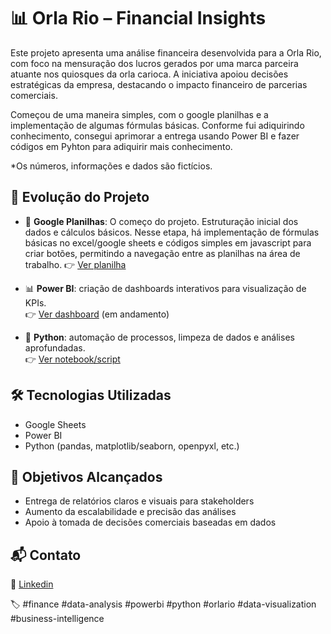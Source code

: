 # 📊 Orla Rio – Financial Insights

Este projeto apresenta uma análise financeira desenvolvida para a Orla Rio, com foco na mensuração dos lucros gerados por uma marca parceira atuante nos quiosques da orla carioca. A iniciativa apoiou decisões estratégicas da empresa, destacando o impacto financeiro de parcerias comerciais.

Começou de uma maneira simples, com o google planilhas e a implementação de algumas fórmulas básicas. Conforme fui adiquirindo conhecimento, consegui aprimorar a entrega usando Power BI e fazer códigos em Pyhton para adiquirir mais conhecimento. 

*Os números, informações e dados são fictícios.

## 🔄 Evolução do Projeto

- 📄 **Google Planilhas**: O começo do projeto. Estruturação inicial dos dados e cálculos básicos. Nesse etapa, há implementação de fórmulas básicas no excel/google sheets e códigos simples em javascript para criar botões, permitindo a navegação entre as planilhas na área de trabalho. 
  👉 [Ver planilha](https://docs.google.com/spreadsheets/d/1EowafF_jBbzyYgcIYKX4A-TA6_fxcqvkBLvBEjxhso4/edit?usp=sharing)
  
- 📊 **Power BI**: criação de dashboards interativos para visualização de KPIs.  
  👉 [Ver dashboard](LINK_AQUI) (em andamento)

- 🐍 **Python**: automação de processos, limpeza de dados e análises aprofundadas.  
  👉 [Ver notebook/script](https://github.com/jhevante/Lucros-de-2023/commit/3d0d98acf4f75d0084a38ca2233070bee8b33cf7)


## 🛠️ Tecnologias Utilizadas

- Google Sheets
- Power BI
- Python (pandas, matplotlib/seaborn, openpyxl, etc.)

## 🚀 Objetivos Alcançados

- Entrega de relatórios claros e visuais para stakeholders
- Aumento da escalabilidade e precisão das análises
- Apoio à tomada de decisões comerciais baseadas em dados


## 📬 Contato

🔗 [Linkedin](https://wwww.linkedin.com/in/jhennife)

🏷️ #finance #data-analysis #powerbi #python #orlario #data-visualization #business-intelligence
